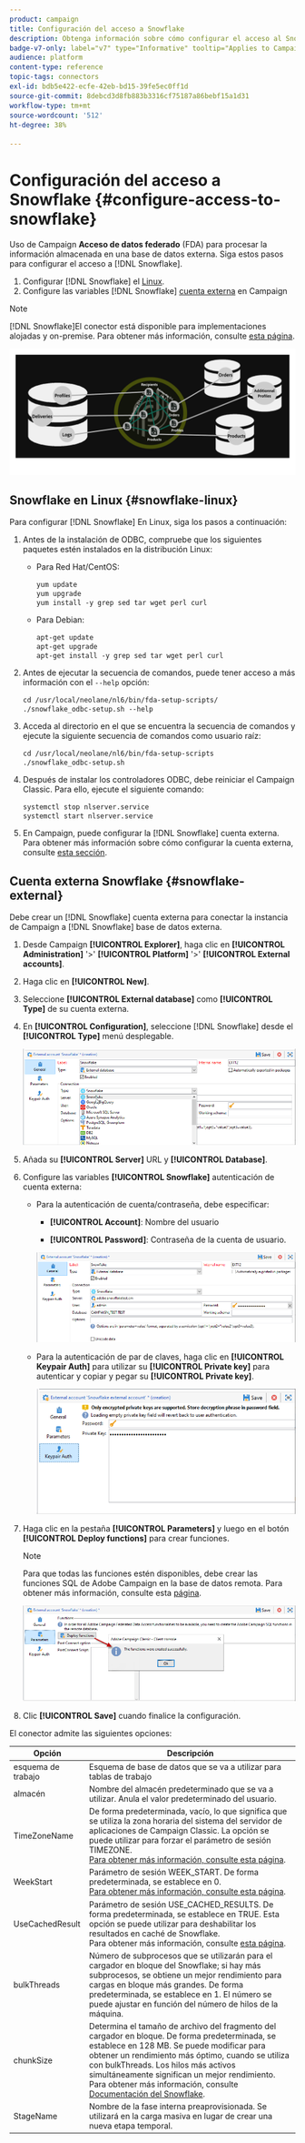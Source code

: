 ```yaml
---
product: campaign
title: Configuración del acceso a Snowflake
description: Obtenga información sobre cómo configurar el acceso al Snowflake en FDA
badge-v7-only: label="v7" type="Informative" tooltip="Applies to Campaign Classic v7 only"
audience: platform
content-type: reference
topic-tags: connectors
exl-id: bdb5e422-ecfe-42eb-bd15-39fe5ec0ff1d
source-git-commit: 8debcd3d8fb883b3316cf75187a86bebf15a1d31
workflow-type: tm+mt
source-wordcount: '512'
ht-degree: 38%

---
```


# Configuración del acceso a Snowflake {#configure-access-to-snowflake}



Uso de Campaign **Acceso de datos federado** (FDA) para procesar la información almacenada en una base de datos externa. Siga estos pasos para configurar el acceso a [!DNL Snowflake].

1. Configurar [!DNL Snowflake] el [Linux](#snowflake-linux).
1. Configure las variables [!DNL Snowflake] [cuenta externa](#snowflake-external) en Campaign

>[!NOTE]
>
>[!DNL Snowflake]El conector está disponible para implementaciones alojadas y on-premise. Para obtener más información, consulte [esta página](../../installation/using/capability-matrix.md).

![](assets/snowflake_3.png)

## Snowflake en Linux {#snowflake-linux}

Para configurar [!DNL Snowflake] En Linux, siga los pasos a continuación:

1. Antes de la instalación de ODBC, compruebe que los siguientes paquetes estén instalados en la distribución Linux:

   * Para Red Hat/CentOS:

      ```
      yum update
      yum upgrade
      yum install -y grep sed tar wget perl curl
      ```

   * Para Debian:

      ```
      apt-get update
      apt-get upgrade
      apt-get install -y grep sed tar wget perl curl
      ```

1. Antes de ejecutar la secuencia de comandos, puede tener acceso a más información con el `--help` opción:

   ```
   cd /usr/local/neolane/nl6/bin/fda-setup-scripts/
   ./snowflake_odbc-setup.sh --help
   ```

1. Acceda al directorio en el que se encuentra la secuencia de comandos y ejecute la siguiente secuencia de comandos como usuario raíz:

   ```
   cd /usr/local/neolane/nl6/bin/fda-setup-scripts
   ./snowflake_odbc-setup.sh
   ```

1. Después de instalar los controladores ODBC, debe reiniciar el Campaign Classic. Para ello, ejecute el siguiente comando:

   ```
   systemctl stop nlserver.service
   systemctl start nlserver.service
   ```

1. En Campaign, puede configurar la [!DNL Snowflake] cuenta externa. Para obtener más información sobre cómo configurar la cuenta externa, consulte [esta sección](#snowflake-external).

## Cuenta externa Snowflake {#snowflake-external}

Debe crear un [!DNL Snowflake] cuenta externa para conectar la instancia de Campaign a [!DNL Snowflake] base de datos externa.

1. Desde Campaign **[!UICONTROL Explorer]**, haga clic en **[!UICONTROL Administration]** &#39;>&#39; **[!UICONTROL Platform]** &#39;>&#39; **[!UICONTROL External accounts]**.

1. Haga clic en **[!UICONTROL New]**.

1. Seleccione **[!UICONTROL External database]** como **[!UICONTROL Type]** de su cuenta externa.

1. En **[!UICONTROL Configuration]**, seleccione [!DNL Snowflake] desde el **[!UICONTROL Type]** menú desplegable.

   ![](assets/snowflake_5.png)

1. Añada su **[!UICONTROL Server]** URL y **[!UICONTROL Database]**.

1. Configure las variables **[!UICONTROL Snowflake]** autenticación de cuenta externa:

   * Para la autenticación de cuenta/contraseña, debe especificar:

      * **[!UICONTROL Account]**: Nombre del usuario

      * **[!UICONTROL Password]**: Contraseña de la cuenta de usuario.

      ![](assets/snowflake.png)

   * Para la autenticación de par de claves, haga clic en **[!UICONTROL Keypair Auth]** para utilizar su **[!UICONTROL Private key]** para autenticar y copiar y pegar su **[!UICONTROL Private key]**.

      ![](assets/snowflake_4.png)


1. Haga clic en la pestaña **[!UICONTROL Parameters]** y luego en el botón **[!UICONTROL Deploy functions]** para crear funciones.

   >[!NOTE]
   >
   >Para que todas las funciones estén disponibles, debe crear las funciones SQL de Adobe Campaign en la base de datos remota. Para obtener más información, consulte esta [página](../../configuration/using/adding-additional-sql-functions.md).

   ![](assets/snowflake_2.png)

1. Clic **[!UICONTROL Save]** cuando finalice la configuración.

El conector admite las siguientes opciones:

| Opción | Descripción |
|---|---|
| esquema de trabajo | Esquema de base de datos que se va a utilizar para tablas de trabajo |
| almacén | Nombre del almacén predeterminado que se va a utilizar. Anula el valor predeterminado del usuario. |
| TimeZoneName | De forma predeterminada, vacío, lo que significa que se utiliza la zona horaria del sistema del servidor de aplicaciones de Campaign Classic. La opción se puede utilizar para forzar el parámetro de sesión TIMEZONE. <br>[Para obtener más información, consulte esta página](https://docs.snowflake.net/manuals/sql-reference/parameters.html#timezone). |
| WeekStart | Parámetro de sesión WEEK_START. De forma predeterminada, se establece en 0. <br>[Para obtener más información, consulte esta página](https://docs.snowflake.com/en/sql-reference/parameters.html#week-start). |
| UseCachedResult | Parámetro de sesión USE_CACHED_RESULTS. De forma predeterminada, se establece en TRUE. Esta opción se puede utilizar para deshabilitar los resultados en caché de Snowflake. <br>Para obtener más información, consulte [esta página](https://docs.snowflake.net/manuals/user-guide/querying-persisted-results.html). |
| bulkThreads | Número de subprocesos que se utilizarán para el cargador en bloque del Snowflake; si hay más subprocesos, se obtiene un mejor rendimiento para cargas en bloque más grandes. De forma predeterminada, se establece en 1. El número se puede ajustar en función del número de hilos de la máquina. |
| chunkSize | Determina el tamaño de archivo del fragmento del cargador en bloque. De forma predeterminada, se establece en 128 MB. Se puede modificar para obtener un rendimiento más óptimo, cuando se utiliza con bulkThreads. Los hilos más activos simultáneamente significan un mejor rendimiento. <br>Para obtener más información, consulte [Documentación del Snowflake](https://docs.snowflake.net/manuals/sql-reference/sql/put.html). |
| StageName | Nombre de la fase interna preaprovisionada. Se utilizará en la carga masiva en lugar de crear una nueva etapa temporal. |
